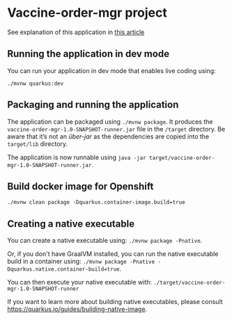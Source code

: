# Vaccine-order-mgr project

See explanation of this application in [this article](https://pages.github.ibm.com/vaccine-cold-chain/vaccine-cold-chain-main/solution/orderms/)

## Running the application in dev mode

You can run your application in dev mode that enables live coding using:

```shell
./mvnw quarkus:dev
```

## Packaging and running the application

The application can be packaged using `./mvnw package`.
It produces the `vaccine-order-mgr-1.0-SNAPSHOT-runner.jar` file in the `/target` directory.
Be aware that it’s not an _über-jar_ as the dependencies are copied into the `target/lib` directory.

The application is now runnable using `java -jar target/vaccine-order-mgr-1.0-SNAPSHOT-runner.jar`.

## Build docker image for Openshift

```shell
./mvnw clean package -Dquarkus.container-image.build=true
```

## Creating a native executable

You can create a native executable using: `./mvnw package -Pnative`.

Or, if you don't have GraalVM installed, you can run the native executable build in a container using: `./mvnw package -Pnative -Dquarkus.native.container-build=true`.

You can then execute your native executable with: `./target/vaccine-order-mgr-1.0-SNAPSHOT-runner`

If you want to learn more about building native executables, please consult https://quarkus.io/guides/building-native-image.